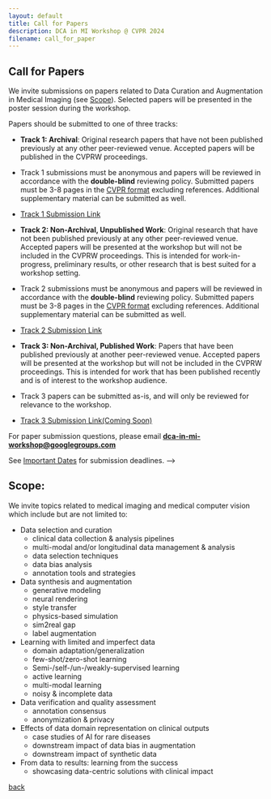 ```yaml
---
layout: default
title: Call for Papers
description: DCA in MI Workshop @ CVPR 2024
filename: call_for_paper
---
```


## Call for Papers

We invite submissions on papers related to Data Curation and Augmentation in Medical Imaging (see [Scope](#scope)). Selected papers will be presented in the poster session during the workshop. 

Papers should be submitted to one of three tracks:

- **Track 1: Archival**: Original research papers that have not been published previously at any other peer-reviewed venue. Accepted papers will be published in the CVPRW proceedings.

- Track 1 submissions must be anonymous and papers will be reviewed in accordance with the **double-blind** reviewing policy. Submitted papers must be 3-8 pages in the [CVPR format](https://cvpr.thecvf.com/Conferences/2024/AuthorGuidelines) excluding references. Additional supplementary material can be submitted as well. 

- [Track 1 Submission Link](https://openreview.net/group?id=thecvf.com/CVPR/2024/Workshop/DCAMI_archival)

- **Track 2: Non-Archival, Unpublished Work**: Original research that have not been published previously at any other peer-reviewed venue. Accepted papers will be presented at the workshop but will not be included in the CVPRW proceedings. This is intended for work-in-progress, preliminary results, or other research that is best suited for a workshop setting.

- Track 2 submissions must be anonymous and papers will be reviewed in accordance with the **double-blind** reviewing policy. Submitted papers must be 3-8 pages in the [CVPR format](https://cvpr.thecvf.com/Conferences/2024/AuthorGuidelines) excluding references. Additional supplementary material can be submitted as well. 

- [Track 2 Submission Link ](https://openreview.net/group?id=thecvf.com/CVPR/2024/Workshop/DCAMI)

- **Track 3: Non-Archival, Published Work**: Papers that have been published previously at another peer-reviewed venue. Accepted papers will be presented at the workshop but will not be included in the CVPRW proceedings. This is intended for work that has been published recently and is of interest to the workshop audience. 

- Track 3 papers can be submitted as-is, and will only be reviewed for relevance to the workshop.

- [Track 3 Submission Link(Coming Soon)](./)

<!-- ## Track Policy

For **Track** 1 and **Track 2**, submissions must be anonymous and papers will be reviewed in accordance with the **double-blind** reviewing policy. Submitted papers must be 3-8 pages in the [CVPR format](https://cvpr.thecvf.com/Conferences/2024/AuthorGuidelines) excluding references. Additional supplementary material can be submitted as well. 

For **Track 3**, papers can be submitted as-is and will only be reviewed for relevance to the workshop. -->

For paper submission questions, please email **dca-in-mi-workshop@googlegroups.com** 
<!-- **dca.in.mi@gmail.com** -->

See [Important Dates](./important_dates) for submission deadlines. -->

## Scope:

We invite topics related to medical imaging and medical computer vision which include but are not limited to:
- Data selection and curation
  - clinical data collection & analysis pipelines
  - multi-modal and/or longitudinal data management & analysis
  - data selection techniques
  - data bias analysis
  - annotation tools and strategies
- Data synthesis and augmentation
  - generative modeling
  - neural rendering
  - style transfer
  - physics-based simulation
  - sim2real gap
  - label augmentation
- Learning with limited and imperfect data
  - domain adaptation/generalization
  - few-shot/zero-shot learning
  - Semi-/self-/un-/weakly-supervised learning
  - active learning
  - multi-modal learning
  - noisy & incomplete data
- Data verification and quality assessment
  - annotation consensus
  - anonymization & privacy
- Effects of data domain representation on clinical outputs
  - case studies of AI for rare diseases
  - downstream impact of data bias in augmentation
  - downstream impact of synthetic data
- From data to results: learning from the success
  - showcasing data-centric solutions with clinical impact

[back](./)
